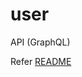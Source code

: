 # user

API (GraphQL)

Refer [README](https://github.com/template-apps/.github/blob/main/profile/README.md)

